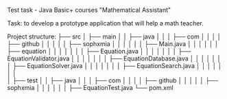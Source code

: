 Test task - Java Basic+ courses
"Mathematical Assistant"

Task: to develop a prototype application that will help a math teacher.

Project structure:
├── src
│   ├── main
│   │   ├── java
│   │   │   ├── com
│   │   │   │   ├── github
│   │   │   │   │   ├── sophxmia
│   │   │   │   │   │   ├── Main.java
│   │   │   │   │   │   ├── equation
│   │   │   │   │   │   │   ├── Equation.java
│   │   │   │   │   │   │   ├── EquationValidator.java
│   │   │   │   │   │   │   ├── EquationDatabase.java
│   │   │   │   │   │   │   ├── EquationSolver.java
│   │   │   │   │   │   │   ├── EquationSearch.java
│   │   │   │   │   │   │   
│   ├── test
│   │   ├── java
│   │   │   ├── com
│   │   │   │   ├── github
│   │   │   │   │   ├── sophxmia
│   │   │   │   │   │   ├── EquationTest.java
└── pom.xml
